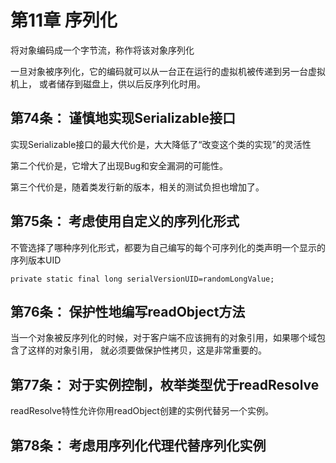 

# 第11章 序列化

将对象编码成一个字节流，称作将该对象序列化

一旦对象被序列化，它的编码就可以从一台正在运行的虚拟机被传递到另一台虚拟机上，
或者储存到磁盘上，供以后反序列化时用。

## 第74条： 谨慎地实现Serializable接口

实现Serializable接口的最大代价是，大大降低了“改变这个类的实现”的灵活性

第二个代价是，它增大了出现Bug和安全漏洞的可能性。

第三个代价是，随着类发行新的版本，相关的测试负担也增加了。

## 第75条： 考虑使用自定义的序列化形式

不管选择了哪种序列化形式，都要为自己编写的每个可序列化的类声明一个显示的序列版本UID

    private static final long serialVersionUID=randomLongValue;
    
## 第76条： 保护性地编写readObject方法

当一个对象被反序列化的时候，对于客户端不应该拥有的对象引用，如果哪个域包含了这样的对象引用，
就必须要做保护性拷贝，这是非常重要的。

## 第77条： 对于实例控制，枚举类型优于readResolve

readResolve特性允许你用readObject创建的实例代替另一个实例。

## 第78条： 考虑用序列化代理代替序列化实例

